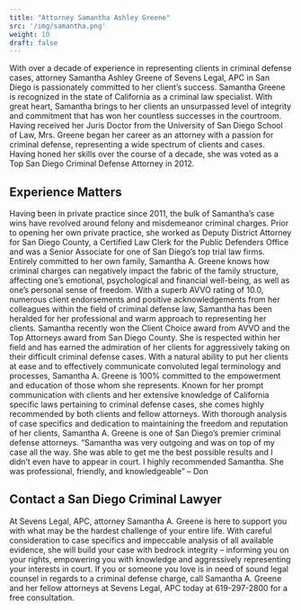 ```yaml
---
title: "Attorney Samantha Ashley Greene"
src: '/img/samantha.png'
weight: 10
draft: false
---
```


With over a decade of experience in representing clients in criminal defense cases, attorney Samantha Ashley Greene of Sevens Legal, APC in San Diego is passionately committed to her client’s success. Samantha Greene is recognized in the state of California as a criminal law specialist. With great heart, Samantha brings to her clients an unsurpassed level of integrity and commitment that has won her countless successes in the courtroom. Having received her Juris Doctor from the University of San Diego School of Law, Mrs. Greene began her career as an attorney with a passion for criminal defense, representing a wide spectrum of clients and cases. Having honed her skills over the course of a decade, she was voted as a Top San Diego Criminal Defense Attorney in 2012.  

## Experience Matters

Having been in private practice since 2011, the bulk of Samantha’s case wins have revolved around felony and misdemeanor criminal charges. Prior to opening her own private practice, she worked as Deputy District Attorney for San Diego County, a Certified Law Clerk for the Public Defenders Office and was a Senior Associate for one of San Diego’s top trial law firms. Entirely committed to her own family, Samantha A. Greene knows how criminal charges can negatively impact the fabric of the family structure, affecting one’s emotional, psychological and financial well-being, as well as one’s personal sense of freedom. With a superb AVVO rating of 10.0, numerous client endorsements and positive acknowledgements from her colleagues within the field of criminal defense law, Samantha has been heralded for her professional and warm approach to representing her clients. Samantha recently won the Client Choice award from AVVO and the Top Attorneys award from San Diego County. She is respected within her field and has earned the admiration of her clients for aggressively taking on their difficult criminal defense cases. With a natural ability to put her clients at ease and to effectively communicate convoluted legal terminology and processes, Samantha A. Greene is 100% committed to the empowerment and education of those whom she represents.  Known for her prompt communication with clients and her extensive knowledge of California specific laws pertaining to criminal defense cases, she comes highly recommended by both clients and fellow attorneys. With thorough analysis of case specifics and dedication to maintaining the freedom and reputation of her clients, Samantha A. Greene is one of San Diego’s premier criminal defense attorneys.
“Samantha was very outgoing and was on top of my case all the way. She was able to get me the best possible results and I didn’t even have to appear in court. I highly recommended Samantha. She was professional, friendly, and knowledgeable” – Don

## Contact a San Diego Criminal Lawyer

At Sevens Legal, APC, attorney Samantha A. Greene is here to support you with what may be the hardest challenge of your entire life. With careful consideration to case specifics and impeccable analysis of all available evidence, she will build your case with bedrock integrity – informing you on your rights, empowering you with knowledge and aggressively representing your interests in court. If you or someone you love is in need of sound legal counsel in regards to a criminal defense charge, call Samantha A. Greene and her fellow attorneys at Sevens Legal, APC today at 619-297-2800 for a free consultation.